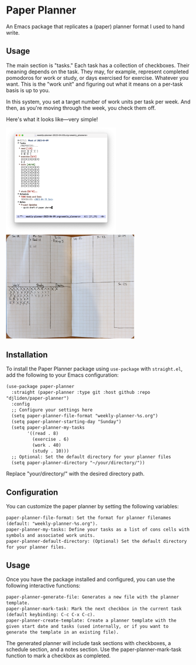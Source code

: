 # Paper Planner

An Emacs package that replicates a (paper) planner format I used to hand write.

## Usage
The main section is "tasks." Each task has a collection of checkboxes. Their meaning depends on the task. They may, for example, represent completed pomodoros for work or study, or days exercised for exercise. Whatever you want. This is the "work unit" and figuring out what it means on a per-task basis is up to you.

In this system, you set a target number of work units per task per week. And then, as you're moving through the week, you check them off.

<!---
Here's what a page from one of my old planner looked like:
-->

Here's what it looks like—very simple!

<p float="left">
  <img src="./screenshot.png" width="300" />
  <img src="./paper_picture.jpg" width="350" /> 
</p>

## Installation

To install the Paper Planner package using `use-package` with `straight.el`, add the following to your Emacs configuration:

```emacs-lisp
(use-package paper-planner
  :straight (paper-planner :type git :host github :repo "djliden/paper-planner")
  :config
  ;; Configure your settings here
  (setq paper-planner-file-format "weekly-planner-%s.org")
  (setq paper-planner-starting-day "Sunday")
  (setq paper-planner-my-tasks
        '((read . 8)
          (exercise . 6)
          (work . 40)
          (study . 10)))
  ;; Optional: Set the default directory for your planner files
  (setq paper-planner-directory "~/your/directory/"))
```

Replace "your/directory/" with the desired directory path.

## Configuration

You can customize the paper planner by setting the following variables:

    paper-planner-file-format: Set the format for planner filenames (default: "weekly-planner-%s.org").
    paper-planner-my-tasks: Define your tasks as a list of cons cells with symbols and associated work units.
    paper-planner-default-directory: (Optional) Set the default directory for your planner files.

## Usage

Once you have the package installed and configured, you can use the following interactive functions:

    paper-planner-generate-file: Generates a new file with the planner template.
    paper-planner-mark-task: Mark the next checkbox in the current task (default keybinding: C-c C-x C-c).
    paper-planner-create-template: Create a planner template with the given start date and tasks (used internally, or if you want to generate the template in an existing file).

The generated planner will include task sections with checkboxes, a schedule section, and a notes section. Use the paper-planner-mark-task function to mark a checkbox as completed.

